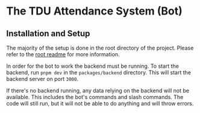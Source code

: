 # The TDU Attendance System (Bot)

## Installation and Setup

The majority of the setup is done in the root directory of the project. Please refer to the [root readme](../../readme.md) for more information.

In order for the bot to work the backend must be running. To start the backend, run `pnpm dev` in the `packages/backend` directory. This will start the backend server on port `3000`.

If there's no backend running, any data relying on the backend will not be available. This includes the bot's commands and slash commands. The code will still run, but it will not be able to do anything and will throw errors.
